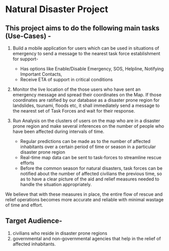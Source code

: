 # Natural Disaster Project
## This project aims to do the following main tasks (Use-Cases) - 
1. Build a mobile application for users which can be used in situations of emergency to send a message to the nearest task force establishment for support-
   * Has options like Enable/Disable Emergency, SOS, Helpline, Notifying Important Contacts, 
   * Receive ETA of support in critical conditions

2. Monitor the live location of the those users who have sent an emergency message and spread their coordinates on the Map. If those coordinates are ratified by our database as a disaster prone region for landslides, tsunami, floods etc, it shall immediately send a message to the nearest set of Task Forces and wait for their response. 

3. Run Analysis on the clusters of users on the map who are in a disaster prone region and make several inferences on the number of people who have been affected during intervals of time. 
   * Regular predictions can be made as to the number of affected inhabitants over a certain period of time or season in a particular disaster prone region
   * Real-time map data can be sent to task-forces to streamline rescue efforts
   * Before the common season for natural disasters, task forces can be notified about the number of affected civilians  the previous time, so as to have a clear picture of the aid and relief measures needed to handle the situation appropriately.
	
We believe that with these measures in place, the entire flow of rescue and relief operations becomes more accurate and reliable with minimal wastage of time and effort. 

## Target Audience-
1. civilians who reside in disaster prone regions
2. governmental and non-governmental agencies that help in the relief of affected inhabitants.
